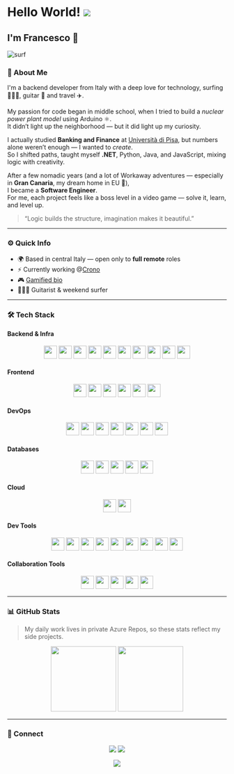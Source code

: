 # Hello World! ![](https://user-images.githubusercontent.com/18350557/176309783-0785949b-9127-417c-8b55-ab5a4333674e.gif)
## I'm Francesco 👋

![surf](https://github.com/FrankOfTheScience/FrankOfTheScience/assets/119010269/191c8456-7c7b-4756-9989-9938fd30e8d9)

### 🧠 About Me
I'm a backend developer from Italy with a deep love for technology, surfing 🏄🏻‍♂️, guitar 🎸 and travel ✈️.  

My passion for code began in middle school, when I tried to build a *nuclear power plant model* using Arduino ⚛️.  
It didn’t light up the neighborhood — but it did light up my curiosity.

I actually studied **Banking and Finance** at [Università di Pisa](https://www.unipi.it/), but numbers alone weren’t enough — I wanted to *create*.  
So I shifted paths, taught myself **.NET**, Python, Java, and JavaScript, mixing logic with creativity.  

After a few nomadic years (and a lot of Workaway adventures — especially in **Gran Canaria**, my dream home in EU 🌴),  
I became a **Software Engineer**.  
For me, each project feels like a boss level in a video game — solve it, learn, and level up.

> “Logic builds the structure, imagination makes it beautiful.”

---

### ⚙️ Quick Info
- 🌍 Based in central Italy — open only to **full remote** roles
- ⚡ Currently working @[Crono](https://www.crono.one/)
- 🎮 [Gamified bio](https://frankofthescience.github.io/2d-portfolio-kaboom-FrankOfTheScience/)
- 🏄🏻‍♂️ Guitarist & weekend surfer

---

### 🛠 Tech Stack

#### Backend & Infra
<div align="center">
  <img src="https://cdn.jsdelivr.net/gh/devicons/devicon/icons/csharp/csharp-original.svg" height="30" />
  <img src="https://cdn.jsdelivr.net/gh/devicons/devicon/icons/dotnetcore/dotnetcore-original.svg" height="30" />
  <img src="https://cdn.jsdelivr.net/gh/devicons/devicon/icons/java/java-original.svg" height="30" />
  <img src="https://cdn.jsdelivr.net/gh/devicons/devicon/icons/python/python-original.svg" height="30" />
  <img src="https://cdn.jsdelivr.net/gh/devicons/devicon/icons/nodejs/nodejs-original.svg" height="30" />
  <img src="https://cdn.jsdelivr.net/gh/devicons/devicon/icons/npm/npm-original-wordmark.svg" height="30" />
  <img src="https://cdn.jsdelivr.net/gh/devicons/devicon/icons/nuget/nuget-original.svg" height="30" />
  <img src="https://cdn.jsdelivr.net/gh/devicons/devicon/icons/redis/redis-original.svg" height="30" />
  <img src="https://cdn.jsdelivr.net/gh/devicons/devicon/icons/rabbitmq/rabbitmq-original.svg" height="30" />
  <img src="https://cdn.jsdelivr.net/gh/devicons/devicon/icons/arduino/arduino-original.svg" height="30" />
</div>

#### Frontend
<div align="center">
  <img src="https://cdn.jsdelivr.net/gh/devicons/devicon/icons/html5/html5-original.svg" height="30" />
  <img src="https://cdn.jsdelivr.net/gh/devicons/devicon/icons/css3/css3-original.svg" height="30" />
  <img src="https://cdn.jsdelivr.net/gh/devicons/devicon/icons/javascript/javascript-original.svg" height="30" />
  <img src="https://cdn.jsdelivr.net/gh/devicons/devicon/icons/typescript/typescript-original.svg" height="30" />
  <img src="https://cdn.jsdelivr.net/gh/devicons/devicon/icons/markdown/markdown-original.svg" height="30" />
  <img src="https://cdn.jsdelivr.net/gh/devicons/devicon/icons/react/react-original.svg" height="30" />
</div>

#### DevOps
<div align="center">
  <img src="https://cdn.jsdelivr.net/gh/devicons/devicon/icons/linux/linux-original.svg" height="30" />
  <img src="https://cdn.jsdelivr.net/gh/devicons/devicon/icons/git/git-original.svg" height="30" />
  <img src="https://cdn.jsdelivr.net/gh/devicons/devicon/icons/github/github-original.svg" height="30" />
  <img src="https://cdn.jsdelivr.net/gh/devicons/devicon/icons/azuredevops/azuredevops-original.svg" height="30" />
  <img src="https://cdn.jsdelivr.net/gh/devicons/devicon/icons/docker/docker-original.svg" height="30" />
  <img src="https://img.shields.io/badge/YAML-000000?logo=yaml&style=flat-square" height="30" />
  <img src="https://cdn.jsdelivr.net/gh/devicons/devicon/icons/powershell/powershell-original.svg" height="30" />
</div>

#### Databases
<div align="center">
  <img src="https://cdn.jsdelivr.net/gh/devicons/devicon/icons/microsoftsqlserver/microsoftsqlserver-plain.svg" height="30" />
  <img src="https://cdn.jsdelivr.net/gh/devicons/devicon/icons/oracle/oracle-original.svg" height="30" />
  <img src="https://cdn.jsdelivr.net/gh/devicons/devicon/icons/postgresql/postgresql-original.svg" height="30" />
  <img src="https://cdn.jsdelivr.net/gh/devicons/devicon/icons/mongodb/mongodb-original.svg" height="30" />
  <img src="https://cdn.jsdelivr.net/gh/devicons/devicon/icons/sqlite/sqlite-original.svg" height="30" />
</div>

#### Cloud
<div align="center">
  <img src="https://cdn.jsdelivr.net/gh/devicons/devicon/icons/azure/azure-original.svg" height="30" />
  <img src="https://img.shields.io/badge/AWS-232F3E?logo=amazon-aws&logoColor=FF9900&style=flat-square" height="30" />
</div>

#### Dev Tools
<div align="center">
  <img src="https://skillicons.dev/icons?i=postman" height="30" />
  <img src="https://cdn.jsdelivr.net/gh/devicons/devicon/icons/insomnia/insomnia-original.svg" height="30" />
  <img src="https://cdn.jsdelivr.net/gh/devicons/devicon/icons/vscode/vscode-original.svg" height="30" />
  <img src="https://cdn.jsdelivr.net/gh/devicons/devicon/icons/visualstudio/visualstudio-plain.svg" height="30" />
  <img src="https://cdn.jsdelivr.net/gh/devicons/devicon/icons/intellij/intellij-original.svg" height="30" />
  <img src="https://img.shields.io/badge/GitHub%20Copilot-000000?logo=github&style=flat-square" height="30" />
  <img src="https://img.shields.io/badge/Cursor-000000?logo=cursor&style=flat-square" height="30" />
  <img src="https://cdn.jsdelivr.net/gh/devicons/devicon/icons/swagger/swagger-original-wordmark.svg" height="30" />
  <img src="https://img.shields.io/badge/ChatGPT-3FA33F?logo=openai&style=flat-square" height="30" />
</div>

#### Collaboration Tools
<div align="center">
  <img src="https://cdn.jsdelivr.net/gh/devicons/devicon/icons/slack/slack-original.svg" height="30" />
  <img src="https://cdn.jsdelivr.net/gh/devicons/devicon/icons/notion/notion-original.svg" height="30" />
  <img src="https://cdn.jsdelivr.net/gh/devicons/devicon/icons/trello/trello-plain.svg" height="30" />
  <img src="https://img.shields.io/badge/M365-0078D4?logo=microsoftoffice&style=flat-square" height="30" />
  <img src="https://img.shields.io/badge/Google%20Suite-4285F4?logo=google&style=flat-square" height="30" />
</div>

---

### 📊 GitHub Stats
> My daily work lives in private Azure Repos, so these stats reflect my side projects.

<div align="center">
  <img src="https://github-readme-stats.vercel.app/api?username=FrankOfTheScience&show_icons=true&theme=nord&hide_border=true&custom_title=General%20Stats" height="150" />
  <img src="https://github-readme-stats.vercel.app/api/top-langs?username=FrankOfTheScience&layout=compact&theme=nord&hide_border=true&custom_title=Top%20Languages" height="150" />
  <br/>
</div>

---

### 🔗 Connect
<p align="center">
  <a href="https://www.linkedin.com/in/francescodellascenza/"><img src="https://img.shields.io/badge/-LinkedIn-0077B5?logo=linkedin&logoColor=white&style=for-the-badge" /></a>
  <a href="https://stackoverflow.com/users/15007932/frankofthescience"><img src="https://img.shields.io/badge/-StackOverflow-FE7A16?logo=stackoverflow&logoColor=white&style=for-the-badge" /></a>
</p>

<div align="center">
  <img src="https://visitor-badge.laobi.icu/badge?page_id=FrankOfTheScience.FrankOfTheScience&left_text=Here%20you%20are%20too!" />
</div>
